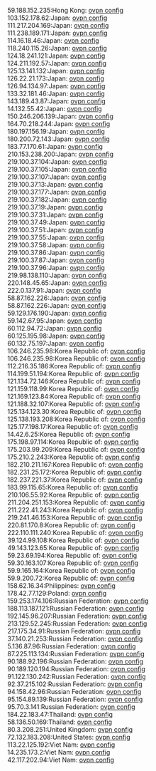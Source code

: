 59.188.152.235:Hong Kong: [ovpn config](vpn/59_188_152_235.ovpn)  
103.152.178.62:Japan: [ovpn config](vpn/103_152_178_62.ovpn)  
111.217.204.169:Japan: [ovpn config](vpn/111_217_204_169.ovpn)  
111.238.189.171:Japan: [ovpn config](vpn/111_238_189_171.ovpn)  
114.16.18.46:Japan: [ovpn config](vpn/114_16_18_46.ovpn)  
118.240.115.26:Japan: [ovpn config](vpn/118_240_115_26.ovpn)  
124.18.241.121:Japan: [ovpn config](vpn/124_18_241_121.ovpn)  
124.211.192.57:Japan: [ovpn config](vpn/124_211_192_57.ovpn)  
125.13.141.132:Japan: [ovpn config](vpn/125_13_141_132.ovpn)  
126.22.21.173:Japan: [ovpn config](vpn/126_22_21_173.ovpn)  
126.94.134.97:Japan: [ovpn config](vpn/126_94_134_97.ovpn)  
133.32.181.46:Japan: [ovpn config](vpn/133_32_181_46.ovpn)  
143.189.43.87:Japan: [ovpn config](vpn/143_189_43_87.ovpn)  
14.132.55.42:Japan: [ovpn config](vpn/14_132_55_42.ovpn)  
150.246.206.139:Japan: [ovpn config](vpn/150_246_206_139.ovpn)  
164.70.218.244:Japan: [ovpn config](vpn/164_70_218_244.ovpn)  
180.197.156.19:Japan: [ovpn config](vpn/180_197_156_19.ovpn)  
180.200.72.143:Japan: [ovpn config](vpn/180_200_72_143.ovpn)  
183.77.170.61:Japan: [ovpn config](vpn/183_77_170_61.ovpn)  
210.153.238.200:Japan: [ovpn config](vpn/210_153_238_200.ovpn)  
219.100.37.104:Japan: [ovpn config](vpn/219_100_37_104.ovpn)  
219.100.37.105:Japan: [ovpn config](vpn/219_100_37_105.ovpn)  
219.100.37.107:Japan: [ovpn config](vpn/219_100_37_107.ovpn)  
219.100.37.13:Japan: [ovpn config](vpn/219_100_37_13.ovpn)  
219.100.37.177:Japan: [ovpn config](vpn/219_100_37_177.ovpn)  
219.100.37.182:Japan: [ovpn config](vpn/219_100_37_182.ovpn)  
219.100.37.19:Japan: [ovpn config](vpn/219_100_37_19.ovpn)  
219.100.37.31:Japan: [ovpn config](vpn/219_100_37_31.ovpn)  
219.100.37.49:Japan: [ovpn config](vpn/219_100_37_49.ovpn)  
219.100.37.51:Japan: [ovpn config](vpn/219_100_37_51.ovpn)  
219.100.37.55:Japan: [ovpn config](vpn/219_100_37_55.ovpn)  
219.100.37.58:Japan: [ovpn config](vpn/219_100_37_58.ovpn)  
219.100.37.86:Japan: [ovpn config](vpn/219_100_37_86.ovpn)  
219.100.37.87:Japan: [ovpn config](vpn/219_100_37_87.ovpn)  
219.100.37.96:Japan: [ovpn config](vpn/219_100_37_96.ovpn)  
219.98.138.110:Japan: [ovpn config](vpn/219_98_138_110.ovpn)  
220.148.45.65:Japan: [ovpn config](vpn/220_148_45_65.ovpn)  
222.0.137.91:Japan: [ovpn config](vpn/222_0_137_91.ovpn)  
58.87.162.226:Japan: [ovpn config](vpn/58_87_162_226.ovpn)  
58.87.162.226:Japan: [ovpn config](vpn/58_87_162_226.ovpn)  
59.129.176.190:Japan: [ovpn config](vpn/59_129_176_190.ovpn)  
59.142.67.95:Japan: [ovpn config](vpn/59_142_67_95.ovpn)  
60.112.94.72:Japan: [ovpn config](vpn/60_112_94_72.ovpn)  
60.125.195.98:Japan: [ovpn config](vpn/60_125_195_98.ovpn)  
60.132.75.197:Japan: [ovpn config](vpn/60_132_75_197.ovpn)  
106.246.235.98:Korea Republic of: [ovpn config](vpn/106_246_235_98.ovpn)  
106.246.235.98:Korea Republic of: [ovpn config](vpn/106_246_235_98.ovpn)  
112.216.35.186:Korea Republic of: [ovpn config](vpn/112_216_35_186.ovpn)  
114.199.51.194:Korea Republic of: [ovpn config](vpn/114_199_51_194.ovpn)  
121.134.72.146:Korea Republic of: [ovpn config](vpn/121_134_72_146.ovpn)  
121.159.118.99:Korea Republic of: [ovpn config](vpn/121_159_118_99.ovpn)  
121.169.123.84:Korea Republic of: [ovpn config](vpn/121_169_123_84.ovpn)  
121.188.32.107:Korea Republic of: [ovpn config](vpn/121_188_32_107.ovpn)  
125.134.123.30:Korea Republic of: [ovpn config](vpn/125_134_123_30.ovpn)  
125.138.193.208:Korea Republic of: [ovpn config](vpn/125_138_193_208.ovpn)  
125.177.198.17:Korea Republic of: [ovpn config](vpn/125_177_198_17.ovpn)  
14.42.6.25:Korea Republic of: [ovpn config](vpn/14_42_6_25.ovpn)  
175.198.97.114:Korea Republic of: [ovpn config](vpn/175_198_97_114.ovpn)  
175.203.99.209:Korea Republic of: [ovpn config](vpn/175_203_99_209.ovpn)  
175.210.2.243:Korea Republic of: [ovpn config](vpn/175_210_2_243.ovpn)  
182.210.211.167:Korea Republic of: [ovpn config](vpn/182_210_211_167.ovpn)  
182.231.25.172:Korea Republic of: [ovpn config](vpn/182_231_25_172.ovpn)  
182.237.221.37:Korea Republic of: [ovpn config](vpn/182_237_221_37.ovpn)  
183.99.115.65:Korea Republic of: [ovpn config](vpn/183_99_115_65.ovpn)  
210.106.55.92:Korea Republic of: [ovpn config](vpn/210_106_55_92.ovpn)  
211.204.251.153:Korea Republic of: [ovpn config](vpn/211_204_251_153.ovpn)  
211.222.41.243:Korea Republic of: [ovpn config](vpn/211_222_41_243.ovpn)  
219.241.46.153:Korea Republic of: [ovpn config](vpn/219_241_46_153.ovpn)  
220.81.170.8:Korea Republic of: [ovpn config](vpn/220_81_170_8.ovpn)  
222.110.111.240:Korea Republic of: [ovpn config](vpn/222_110_111_240.ovpn)  
39.124.99.108:Korea Republic of: [ovpn config](vpn/39_124_99_108.ovpn)  
49.143.123.65:Korea Republic of: [ovpn config](vpn/49_143_123_65.ovpn)  
59.23.69.194:Korea Republic of: [ovpn config](vpn/59_23_69_194.ovpn)  
59.30.163.107:Korea Republic of: [ovpn config](vpn/59_30_163_107.ovpn)  
59.9.165.164:Korea Republic of: [ovpn config](vpn/59_9_165_164.ovpn)  
59.9.200.72:Korea Republic of: [ovpn config](vpn/59_9_200_72.ovpn)  
158.62.16.34:Philippines: [ovpn config](vpn/158_62_16_34.ovpn)  
178.42.77.129:Poland: [ovpn config](vpn/178_42_77_129.ovpn)  
159.253.174.106:Russian Federation: [ovpn config](vpn/159_253_174_106.ovpn)  
188.113.187.121:Russian Federation: [ovpn config](vpn/188_113_187_121.ovpn)  
192.145.96.207:Russian Federation: [ovpn config](vpn/192_145_96_207.ovpn)  
213.129.52.245:Russian Federation: [ovpn config](vpn/213_129_52_245.ovpn)  
217.175.34.91:Russian Federation: [ovpn config](vpn/217_175_34_91.ovpn)  
37.140.21.253:Russian Federation: [ovpn config](vpn/37_140_21_253.ovpn)  
5.136.87.96:Russian Federation: [ovpn config](vpn/5_136_87_96.ovpn)  
87.225.113.134:Russian Federation: [ovpn config](vpn/87_225_113_134.ovpn)  
90.188.92.196:Russian Federation: [ovpn config](vpn/90_188_92_196.ovpn)  
90.189.120.194:Russian Federation: [ovpn config](vpn/90_189_120_194.ovpn)  
91.122.130.242:Russian Federation: [ovpn config](vpn/91_122_130_242.ovpn)  
92.37.215.102:Russian Federation: [ovpn config](vpn/92_37_215_102.ovpn)  
94.158.42.96:Russian Federation: [ovpn config](vpn/94_158_42_96.ovpn)  
95.154.89.139:Russian Federation: [ovpn config](vpn/95_154_89_139.ovpn)  
95.70.3.141:Russian Federation: [ovpn config](vpn/95_70_3_141.ovpn)  
184.22.183.47:Thailand: [ovpn config](vpn/184_22_183_47.ovpn)  
58.136.50.169:Thailand: [ovpn config](vpn/58_136_50_169.ovpn)  
80.3.208.251:United Kingdom: [ovpn config](vpn/80_3_208_251.ovpn)  
72.132.183.208:United States: [ovpn config](vpn/72_132_183_208.ovpn)  
113.22.125.192:Viet Nam: [ovpn config](vpn/113_22_125_192.ovpn)  
14.235.173.2:Viet Nam: [ovpn config](vpn/14_235_173_2.ovpn)  
42.117.202.94:Viet Nam: [ovpn config](vpn/42_117_202_94.ovpn)  
